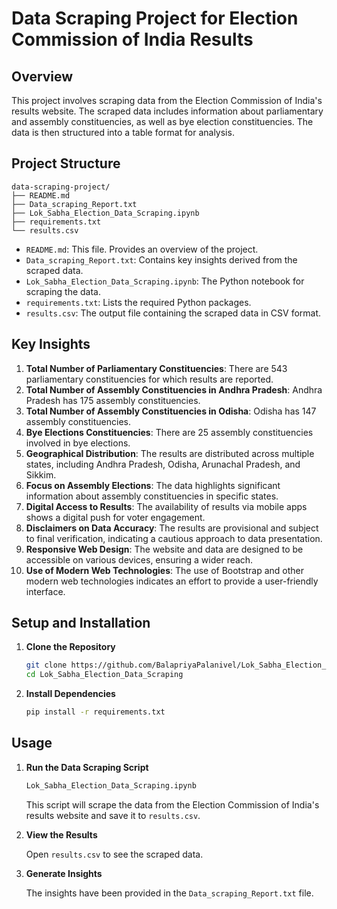 # Data Scraping Project for Election Commission of India Results

## Overview

This project involves scraping data from the Election Commission of India's results website. The scraped data includes information about parliamentary and assembly constituencies, as well as bye election constituencies. The data is then structured into a table format for analysis.

## Project Structure

```
data-scraping-project/
├── README.md
├── Data_scraping_Report.txt
├── Lok_Sabha_Election_Data_Scraping.ipynb
├── requirements.txt
└── results.csv
```

- `README.md`: This file. Provides an overview of the project.
- `Data_scraping_Report.txt`: Contains key insights derived from the scraped data.
- `Lok_Sabha_Election_Data_Scraping.ipynb`: The Python notebook for scraping the data.
- `requirements.txt`: Lists the required Python packages.
- `results.csv`: The output file containing the scraped data in CSV format.

## Key Insights

1. **Total Number of Parliamentary Constituencies**: There are 543 parliamentary constituencies for which results are reported.
2. **Total Number of Assembly Constituencies in Andhra Pradesh**: Andhra Pradesh has 175 assembly constituencies.
3. **Total Number of Assembly Constituencies in Odisha**: Odisha has 147 assembly constituencies.
4. **Bye Elections Constituencies**: There are 25 assembly constituencies involved in bye elections.
5. **Geographical Distribution**: The results are distributed across multiple states, including Andhra Pradesh, Odisha, Arunachal Pradesh, and Sikkim.
6. **Focus on Assembly Elections**: The data highlights significant information about assembly constituencies in specific states.
7. **Digital Access to Results**: The availability of results via mobile apps shows a digital push for voter engagement.
8. **Disclaimers on Data Accuracy**: The results are provisional and subject to final verification, indicating a cautious approach to data presentation.
9. **Responsive Web Design**: The website and data are designed to be accessible on various devices, ensuring a wider reach.
10. **Use of Modern Web Technologies**: The use of Bootstrap and other modern web technologies indicates an effort to provide a user-friendly interface.

## Setup and Installation

1. **Clone the Repository**

    ```sh
    git clone https://github.com/BalapriyaPalanivel/Lok_Sabha_Election_Data_Scraping.git
    cd Lok_Sabha_Election_Data_Scraping
    ```

2. **Install Dependencies**

    ```sh
    pip install -r requirements.txt
    ```

## Usage

1. **Run the Data Scraping Script**

    ```sh
    Lok_Sabha_Election_Data_Scraping.ipynb
    ```

    This script will scrape the data from the Election Commission of India's results website and save it to `results.csv`.

2. **View the Results**

    Open `results.csv` to see the scraped data.

3. **Generate Insights**

    The insights have been provided in the `Data_scraping_Report.txt` file.



